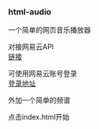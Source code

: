 ### html-audio
一个简单的网页音乐播放器<br>

对接网易云API<br>
[链接](http://119.23.50.158:3000) 

可使用网易云账号登录<br>
[登录地址](http://119.23.50.158:3000/login.html) 

外加一个简单的频谱

点击index.html开始

